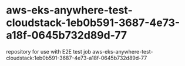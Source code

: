 # aws-eks-anywhere-test-cloudstack-1eb0b591-3687-4e73-a18f-0645b732d89d-77
repository for use with E2E test job aws-eks-anywhere-test-cloudstack:1eb0b591-3687-4e73-a18f-0645b732d89d-77

